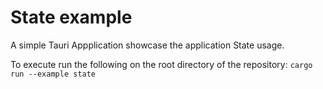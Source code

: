 # State example

A simple Tauri Appplication showcase the application State usage.

To execute run the following on the root directory of the repository: `cargo run --example state`
